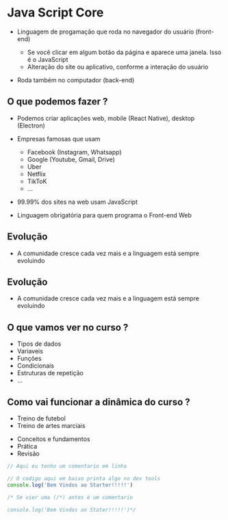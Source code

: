 # Java Script Core

- Linguagem de progamação que roda no navegador do usuário (front-end)

  - Se você clicar em algum botão da página e aparece uma janela. Isso é o JavaScript
  - Alteração do site ou aplicativo, conforme a interação do usuário

- Roda também no computador (back-end)

## O que podemos fazer ?

- Podemos criar aplicações web, mobile (React Native), desktop (Electron)
- Empresas famosas que usam

  - Facebook (Instagram, Whatsapp)
  - Google (Youtube, Gmail, Drive)
  - Uber
  - Netflix
  - TikToK
  - ...

- 99.99% dos sites na web usam JavaScript
- Linguagem obrigatória para quem programa o Front-end Web

## Evolução

- A comunidade cresce cada vez mais e a linguagem está sempre evoluindo

## Evolução

- A comunidade cresce cada vez mais e a linguagem está sempre evoluindo

## O que vamos ver no curso ?

- Tipos de dados
- Variaveis
- Funções
- Condicionais
- Estruturas de repetição
- ...

## Como vai funcionar a dinâmica do curso ?

- Treino de futebol
- Treino de artes marciais

* Conceitos e fundamentos
* Prática
* Revisão

```js
// Aqui eu tenho um comentario em linha

// O codigo aqui em baixo printa algo no dev tools
console.log('Bem Vindos ao Starter!!!!!')

/* Se vier uma (/*) antes é um comentario 

console.log('Bem Vindos ao Stater!!!!!')*/
```
